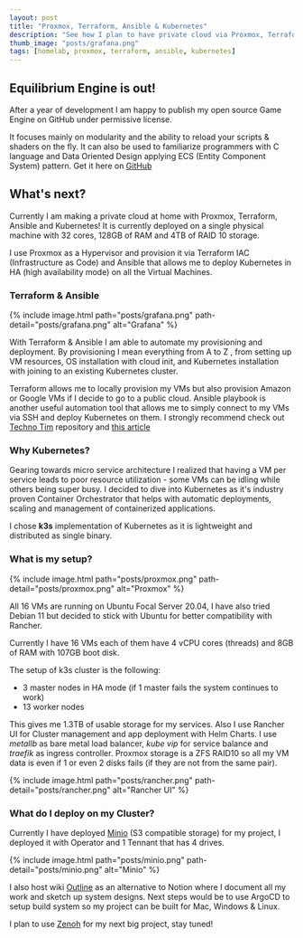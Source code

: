 ```yaml
---
layout: post
title: "Proxmox, Terraform, Ansible & Kubernetes"
description: "See how I plan to have private cloud via Proxmox, Terraform, Ansible and Kubernetes clustur on my Homelab machine!"
thumb_image: "posts/grafana.png"
tags: [homelab, proxmox, terraform, ansible, kubernetes]
---
```


## Equilibrium Engine is out!

After a year of development I am happy to publish my open source Game Engine on GitHub under permissive license.

It focuses mainly on modularity and the ability to reload your scripts & shaders on the fly. It can also be used to familiarize programmers with C language and Data Oriented Design applying ECS (Entity Component System) pattern. Get it here on [GitHub](https://github.com/clibequilibrium/EquilibriumEngine)


## What's next? 

Currently I am making a private cloud at home with Proxmox, Terraform, Ansible and Kubernetes! It is currently deployed on a single physical machine with 32 cores, 128GB of RAM and 4TB of RAID 10 storage. 

I use Proxmox as a Hypervisor and provision it via Terraform IAC (Infrastructure as Code) and Ansible that allows me to deploy Kubernetes in HA (high availability mode) on all the Virtual Machines.

### Terraform & Ansible

{% include image.html path="posts/grafana.png" path-detail="posts/grafana.png" alt="Grafana" %}

With Terraform & Ansible I am able to automate my provisioning and deployment. By provisioning I mean everything from A to Z , from setting up VM resources, OS installation with cloud init, and Kubernetes installation with joining to an existing Kubernetes cluster.

Terraform allows me to locally provision my VMs but also provision Amazon or Google VMs if I decide to go to a public cloud. Ansible playbook is another useful automation tool that allows me to simply connect to my VMs via SSH and deploy Kubernetes on them. I strongly recommend check out [Techno Tim](https://github.com/techno-tim/k3s-ansible) repository and [this article](https://medium.com/@ssnetanel/build-a-kubernetes-cluster-using-k3s-on-proxmox-via-ansible-and-terraform-c97c7974d4a5)

### Why Kubernetes?

Gearing towards micro service architecture I realized that having a VM per service leads to poor resource utilization - some VMs can be idling while others being super busy. I decided to dive into Kubernetes as it's industry proven Container Orchestrator that helps with automatic deployments, scaling and management of containerized applications.

I chose **k3s** implementation of Kubernetes as it is lightweight and distributed as single binary.

### What is my setup?

{% include image.html path="posts/proxmox.png" path-detail="posts/proxmox.png" alt="Proxmox" %}

All 16 VMs are running on Ubuntu Focal Server 20.04, I have also tried Debian 11 but decided to stick with Ubuntu for better compatibility with Rancher.

Currently I have 16 VMs each of them have 4 vCPU cores (threads) and 8GB of RAM with 107GB boot disk.

The setup of k3s cluster is the following:

* 3 master nodes in HA mode (if 1 master fails the system continues to work) 
* 13 worker nodes

This gives me 1.3TB of usable storage for my services. Also I use Rancher UI for Cluster management and app deployment with Helm Charts. I use *metallb* as bare metal load balancer, *kube vip* for service balance and *traefik* as ingress controller. Proxmox storage is a ZFS RAID10 so all my VM data is even if 1 or even 2 disks fails (if they are not from the same pair).

{% include image.html path="posts/rancher.png" path-detail="posts/rancher.png" alt="Rancher UI" %}

### What do I deploy on my Cluster?

Currently I have deployed [Minio](https://min.io/) (S3 compatible storage) for my project, I deployed it with Operator and 1 Tennant that has 4 drives. 

{% include image.html path="posts/minio.png" path-detail="posts/minio.png" alt="Minio" %}

I also host wiki [Outline](https://github.com/outline/outline) as an alternative to Notion where I document all my work and sketch up system designs. Next steps would be to use ArgoCD to setup build system so my project can be built for Mac, Windows & Linux.

I plan to use [Zenoh](https://zenoh.io/) for my next big project, stay tuned!